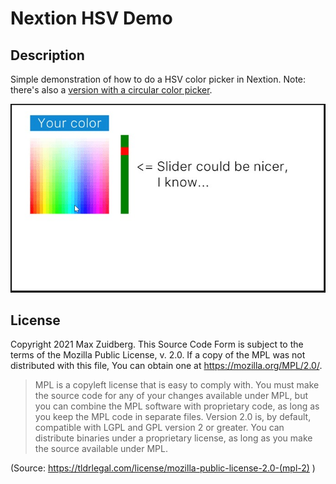 # Nextion HSV Demo

## Description

Simple demonstration of how to do a HSV color picker in Nextion. Note: there's also a [version with a circular color picker](/Nextion%20Circular%20Color%20Picker).

![Preview](/Nextion%20HSV%20Test/Nextion%20HSV%20Color%20Picker%20-%20Preview.png)

## License

Copyright 2021 Max Zuidberg. This Source Code Form is subject to the terms of the Mozilla Public License, v. 2.0. If a copy of the MPL was not distributed with this file, You can obtain one at https://mozilla.org/MPL/2.0/.

> MPL is a copyleft license that is easy to comply with. You must make the source code for any of your changes available under MPL, but you can combine the MPL software with proprietary code, as long as you keep the MPL code in separate files. Version 2.0 is, by default, compatible with LGPL and GPL version 2 or greater. You can distribute binaries under a proprietary license, as long as you make the source available under MPL.

(Source: https://tldrlegal.com/license/mozilla-public-license-2.0-(mpl-2) )
